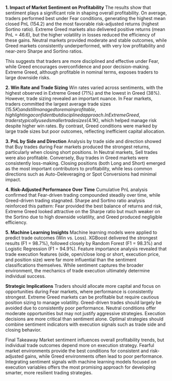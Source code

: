 **1. Impact of Market Sentiment on Profitability**
The results show that sentiment plays a significant role in shaping overall profitability. On average, traders performed best under Fear conditions, generating the highest mean closed PnL (154.2) and the most favorable risk-adjusted returns (highest Sortino ratio). Extreme Greed markets also delivered positive returns (mean PnL = 46.6), but the higher volatility in losses reduced the efficiency of these gains. Neutral markets provided moderate and stable outcomes, while Greed markets consistently underperformed, with very low profitability and near-zero Sharpe and Sortino ratios.

This suggests that traders are more disciplined and effective under Fear, while Greed encourages overconfidence and poor decision-making. Extreme Greed, although profitable in nominal terms, exposes traders to large downside risks.

**2. Win Rate and Trade Sizing**
Win rates varied across sentiments, with the highest observed in Extreme Greed (71%) and the lowest in Greed (38%). However, trade sizing revealed an important nuance. In Fear markets, traders committed the largest average trade sizes ($15.5K) and still managed to remain profitable, highlighting a confident but disciplined approach. In Extreme Greed, traders typically used smaller trade sizes ($4.1K), which helped manage risk despite higher win rates. By contrast, Greed conditions were marked by large trade sizes but poor outcomes, reflecting inefficient capital allocation.

**3. PnL by Side and Direction**
Analysis by trade side and direction showed that Buy trades during Fear markets produced the strongest returns, particularly when closing short positions. In Neutral markets, Sell trades were also profitable. Conversely, Buy trades in Greed markets were consistently loss-making. Closing positions (both Long and Short) emerged as the most important contributors to profitability, while less common directions such as Auto-Deleveraging or Spot Conversions had minimal impact.

**4. Risk-Adjusted Performance Over Time**
Cumulative PnL analysis confirmed that Fear-driven trading compounded steadily over time, while Greed-driven trading stagnated. Sharpe and Sortino ratio analysis reinforced this pattern: Fear provided the best balance of returns and risk, Extreme Greed looked attractive on the Sharpe ratio but much weaker on the Sortino due to high downside volatility, and Greed produced negligible efficiency.

**5. Machine Learning Insights**
Machine learning models were applied to predict trade outcomes (Win vs. Loss). XGBoost delivered the strongest results (F1 = 98.7%), followed closely by Random Forest (F1 = 98.3%) and Logistic Regression (F1 = 94.9%). Feature importance analysis revealed that trade execution features (side, open/close long or short, execution price, and position size) were far more influential than the sentiment classifications themselves. While sentiment captures the broader environment, the mechanics of trade execution ultimately determine individual success.

**Strategic Implications**
Traders should allocate more capital and focus on opportunities during Fear markets, where performance is consistently strongest.
Extreme Greed markets can be profitable but require cautious position sizing to manage volatility.
Greed-driven trades should largely be avoided due to consistently poor performance.
Neutral conditions offer moderate opportunities but may not justify aggressive strategies.
Execution decisions are more critical than sentiment alone. Optimal strategies should combine sentiment indicators with execution signals such as trade side and closing behavior.

Final Takeaway
Market sentiment influences overall profitability trends, but individual trade outcomes depend more on execution strategy. Fearful market environments provide the best conditions for consistent and risk-adjusted gains, while Greed environments often lead to poor performance. Integrating sentiment signals with machine learning models focused on execution variables offers the most promising approach for developing smarter, more resilient trading strategies.
